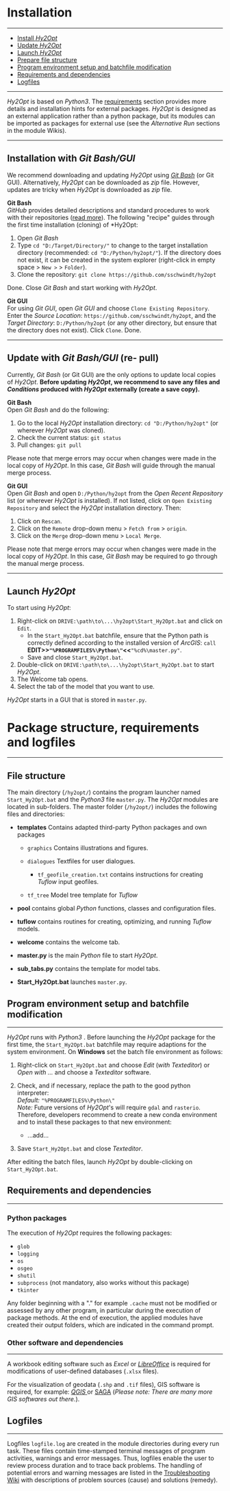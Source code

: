 Installation
============

***

- [Install *Hy2Opt*](#git_install)
- [Update *Hy2Opt*](#update)
- [Launch *Hy2Opt*](#launch)
- [Prepare file structure](#structure)
- [Program environment setup and batchfile modification](#env)
- [Requirements and dependencies](#req)
- [Logfiles](#logs)

***

<a name="started"></a>

*Hy2Opt* is based on *Python3*. The [requirements](#req) section provides more details and installation hints for external packages.
*Hy2Opt* is designed as an external application rather than a python package, but its modules can be imported as packages for external use (see the *Alternative Run* sections in the module Wikis).<br/>

***

## Installation with *Git Bash/GUI*<a name="git_install"></a>
We recommend downloading and updating *Hy2Opt* using [*Git Bash*](https://git-scm.com/downloads) (or Git GUI). Alternatively, *Hy2Opt* can be downloaded as *zip* file. However, updates are tricky when *Hy2Opt* is downloaded as *zip* file.

**Git Bash**<br/>
*GitHub* provides detailed descriptions and standard procedures to work with their repositories ([read more](https://help.github.com/en/articles/cloning-a-repository)). The following "recipe" guides through the first time installation (cloning) of *Hy2Opt:

1. Open *Git Bash*
2. Type `cd "D:/Target/Directory/"` to change to the target installation directory (recommended: `cd "D:/Python/hy2opt/"`). If the directory does not exist, it can be created in the system explorer (right-click in empty space > `New >` > `Folder`).
3. Clone the repository: `git clone https://github.com/sschwindt/hy2opt`

Done. Close *Git Bash* and start working with *Hy2Opt*.

**Git GUI**<br/>
For using *Git GUI*, open *Git GUI* and choose `Clone Existing Repository`. Enter the *Source Location*: `https://github.com/sschwindt/hy2opt`, and the *Target Directory*: `D:/Python/hy2opt` (or any other directory, but ensure that the directory does not exist). Click `Clone`. Done.

***

## Update with *Git Bash/GUI* (re- pull)<a name="update"></a>
Currently, *Git Bash* (or Git GUI) are the only options to update local copies of *Hy2Opt*. **Before updating *Hy2Opt*, we recommend to save any files and *Conditions* produced with *Hy2Opt* externally (create a save copy).**

**Git Bash**<br/>
Open *Git Bash* and do the following:

1. Go to the local *Hy2Opt* installation directory: `cd "D:/Python/hy2opt"` (or wherever *Hy2Opt* was cloned).
2. Check the current status: `git status`
3. Pull changes: `git pull`

Please note that merge errors may occur when changes were made in the local copy of *Hy2Opt*. In this case, *Git Bash* will guide through the manual merge process.

**Git GUI**<br/>
Open *Git Bash* and open `D:/Python/hy2opt` from the *Open Recent Repository* list (or wherever *Hy2Opt* is installed). If not listed, click on `Open Existing Repository` and select the *Hy2Opt* installation directory. Then:

1. Click on `Rescan`.
2. Click on the `Remote` drop-down menu > `Fetch from` > `origin`.
3. Click on the `Merge` drop-down menu > `Local Merge`.

Please note that merge errors may occur when changes were made in the local copy of *Hy2Opt*. In this case, *Git Bash* may be required to go through the manual merge process.

***

## Launch *Hy2Opt*<a name="launch"></a>

To start using *Hy2Opt*:
 1. Right-click on `DRIVE:\path\to\...\hy2opt\Start_Hy2Opt.bat` and click on `Edit`.
     - In the `Start_Hy2Opt.bat` batchfile, ensure that the Python path is correctly defined according to the installed version of *ArcGIS*: `call `**EDIT>>`"%PROGRAMFILES%\Python\"`<<**`"%cd%\master.py"`.
     - Save and close `Start_Hy2Opt.bat`.
 1. Double-click on `DRIVE:\path\to\...\hy2opt\Start_Hy2Opt.bat` to start *Hy2Opt*.
 1. The Welcome tab opens.
 1. Select the tab of the model that you want to use.

*Hy2Opt* starts in a GUI that is stored in `master.py`.


# Package structure, requirements and logfiles

***

## File structure<a name="structure"></a>

The main directory (`/hy2opt/`) contains the program launcher named `Start_Hy2Opt.bat` and the *Python3* file `master.py`. The *Hy2Opt* modules are located in sub-folders. The master folder (`/hy2opt/`) includes the following files and directories:

-   **templates**
		Contains adapted third-party Python packages and own packages
    -   `graphics`
			Contains illustrations and figures.
    -   `dialogues`	
			Textfiles for user dialogues.
        -   `tf_geofile_creation.txt` contains instructions for creating *Tuflow* input geofiles.
 
    -   `tf_tree`
			Model tree template for *Tuflow*

-   **pool** contains global *Python* functions, classes and configuration files.
    
-   **tuflow** contains routines for creating, optimizing, and running *Tuflow* models.
    
-   **welcome** contains the welcome tab.

-   **master.py** is the main *Python* file to start *Hy2Opt*.

-   **sub\_tabs.py** contains the template for model tabs.

-   **Start_Hy2Opt.bat** launches `master.py`.


## Program environment setup and batchfile modification<a name="env"></a>
***
*Hy2Opt* runs with *Python3* . Before launching the *Hy2Opt* package for the first time, the `Start_Hy2Opt.bat` batchfile may require adaptions for the system environment. On **Windows** set the batch file environment as follows:

1.  Right-click on `Start_Hy2Opt.bat` and choose *Edit* (*with Texteditor*) or *Open with \...* and choose a *Texteditor* software.

2.  Check, and if necessary, replace the path to the good python interpreter:<br/>
		*Default:* `"%PROGRAMFILES%\Python\"`<br/>
		*Note:* Future versions of *Hy2Opt*'s will require `gdal` and `rasterio`. Therefore, developers recommend to create a new conda environment and to install these packages to that new environment:
      - ...add...

3.  Save `Start_Hy2Opt.bat` and close *Texteditor*.


After editing the batch files, launch *Hy2Opt* by double-clicking on `Start_Hy2Opt.bat`.

## Requirements and dependencies<a name="req"></a>
***

### Python packages
The execution of *Hy2Opt* requires the following packages: 
- `glob`
- `logging`
- `os`
- `osgeo`
- `shutil`
- `subprocess` (not mandatory, also works without this package)
- `tkinter`

Any folder beginning with a "." for example `.cache` must not be modified or assessed by any other program, in particular during the execution of package methods. At the end of execution, the applied modules have created their output folders, which are indicated in the command prompt.

### Other software and dependencies
***
A workbook editing software such as *Excel* or [*LibreOffice*][libreoffice] is required for modifications of user-defined databases (`.xlsx` files).

For the visualization of geodata (`.shp` and `.tif` files), GIS software is required, for example: [*QGIS* ](https://www.qgis.org/en/site/forusers/download.html) or [SAGA](http://www.saga-gis.org/en/index.html) (*Please note: There are many more GIS softwares out there.*).

## Logfiles<a name="logs"></a>
***
Logfiles `logfile.log` are created in the module directories during every run task. These files contain time-stamped terminal messages of program activities, warnings and error messages. Thus, logfiles enable the user to review process duration and to trace back problems. The handling of potential errors and warning messages are listed in the [Troubleshooting Wiki](Troubleshooting)  with descriptions of problem sources (cause) and solutions (remedy).


[libreoffice]: https://www.libreoffice.org/